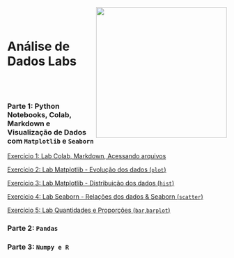 <img src="http://meusite.mackenzie.br/rogerio/mackenzie_logo/UPM.2_horizontal_vermelho.jpg" width=300, align="right">

<br>
<br>

# Análise de Dados Labs

<br>
<br>

### Parte 1: Python Notebooks, Colab, Markdown e Visualização de Dados com `Matplotlib` e `Seaborn`

[Exercício 1: Lab Colab, Markdown, Acessando arquivos](https://colab.research.google.com/github/Rogerio-mack/Analise_de_Dados_2023S2/blob/main/Lab_Colab_Markdown_arquivos.ipynb)

[Exercício 2: Lab Matplotlib - Evolução dos dados (`plot`)](https://colab.research.google.com/github/Rogerio-mack/Analise_de_Dados_2023S2/blob/main/Lab_Matplotlib.ipynb)

[Exercício 3: Lab Matplotlib - Distribuição dos dados (`hist`)](https://colab.research.google.com/github/Rogerio-mack/Analise_de_Dados_2023S2/blob/main/Lab_Matplotlib_02.ipynb)

[Exercício 4: Lab Seaborn - Relações dos dados & Seaborn (`scatter`)](https://colab.research.google.com/github/Rogerio-mack/Analise_de_Dados_2023S2/blob/main/Lab_Seaborn.ipynb)

[Exercício 5: Lab Quantidades e Proporções (`bar`,`barplot`)](https://colab.research.google.com/github/Rogerio-mack/Analise_de_Dados_2023S2/blob/main/Lab_quantidades_proporc.ipynb)

### Parte 2: `Pandas` 

### Parte 3: `Numpy e R` 



